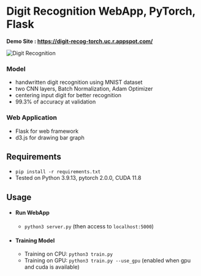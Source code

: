 # Digit Recognition WebApp, PyTorch, Flask

**Demo Site : https://digit-recog-torch.uc.r.appspot.com/**

![Digit Recognition](./demo.gif)


### Model
- handwritten digit recognition using MNIST dataset
- two CNN layers, Batch Normalization, Adam Optimizer
- centering input digit for better recognition
- 99.3% of accuracy at validation

### Web Application
- Flask for web framework
- d3.js for drawing bar graph

## Requirements
- `pip install -r requirements.txt`
- Tested on Python 3.9.13, pytorch 2.0.0, CUDA 11.8

## Usage

- #### Run WebApp
  - `python3 server.py` (then access to `localhost:5000`)
  
- #### Training Model
  - Training on CPU: `python3 train.py`
  - Training on GPU: `python3 train.py --use_gpu` (enabled when gpu and cuda is available)
